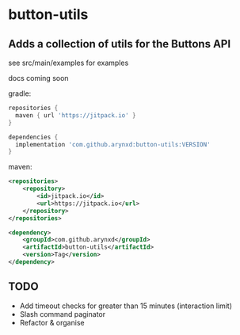# button-utils
## Adds a collection of utils for the Buttons API

see src/main/examples for examples

docs coming soon

gradle:

```gradle
repositories {
  maven { url 'https://jitpack.io' }
}

dependencies {
  implementation 'com.github.arynxd:button-utils:VERSION'
}
```

maven:

```xml
<repositories>
	<repository>
	    <id>jitpack.io</id>
	    <url>https://jitpack.io</url>
	</repository>
</repositories>

<dependency>
    <groupId>com.github.arynxd</groupId>
    <artifactId>button-utils</artifactId>
    <version>Tag</version>
</dependency>
```

## TODO
- Add timeout checks for greater than 15 minutes (interaction limit)
- Slash command paginator
- Refactor & organise
